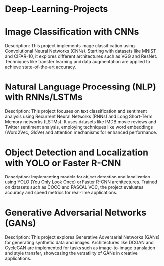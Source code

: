 # Deep-Learning-Projects
# Image Classification with CNNs
Description: This project implements image classification using Convolutional Neural Networks (CNNs). Starting with datasets like MNIST and CIFAR-10, it explores different architectures such as VGG and ResNet. Techniques like transfer learning and data augmentation are applied to achieve state-of-the-art accuracy.
# Natural Language Processing (NLP) with RNNs/LSTMs
Description: This project focuses on text classification and sentiment analysis using Recurrent Neural Networks (RNNs) and Long Short-Term Memory networks (LSTMs). It uses datasets like IMDB movie reviews and Twitter sentiment analysis, employing techniques like word embeddings (Word2Vec, GloVe) and attention mechanisms for enhanced performance.
# Object Detection and Localization with YOLO or Faster R-CNN
Description: Implementing models for object detection and localization using YOLO (You Only Look Once) or Faster R-CNN architectures. Trained on datasets such as COCO and PASCAL VOC, the project evaluates accuracy and speed metrics for real-time applications.
# Generative Adversarial Networks (GANs)
Description: This project explores Generative Adversarial Networks (GANs) for generating synthetic data and images. Architectures like DCGAN and CycleGAN are implemented for tasks such as image-to-image translation and style transfer, showcasing the versatility of GANs in creative applications.
